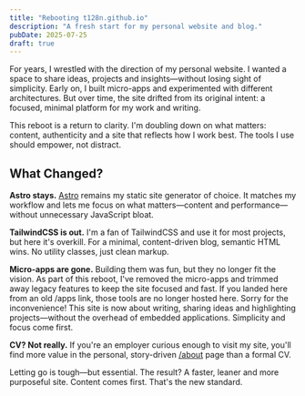```yaml
---
title: "Rebooting t128n.github.io"
description: "A fresh start for my personal website and blog."
pubDate: 2025-07-25
draft: true
---
```


For years, I wrestled with the direction of my personal website. I wanted a space to share ideas, projects and insights—without losing sight of simplicity. Early on, I built micro-apps and experimented with different architectures. But over time, the site drifted from its original intent: a focused, minimal platform for my work and writing.

This reboot is a return to clarity. I'm doubling down on what matters: content, authenticity and a site that reflects how I work best. The tools I use should empower, not distract.

## What Changed?

**Astro stays.** [Astro](https://astro.build/) remains my static site generator of choice. It matches my workflow and lets me focus on what matters—content and performance—without unnecessary JavaScript bloat.

**TailwindCSS is out.** I'm a fan of TailwindCSS and use it for most projects, but here it's overkill. For a minimal, content-driven blog, semantic HTML wins. No utility classes, just clean markup.

**Micro-apps are gone.** Building them was fun, but they no longer fit the vision. As part of this reboot, I've removed the micro-apps and trimmed away legacy features to keep the site focused and fast. If you landed here from an old /apps link, those tools are no longer hosted here. Sorry for the inconvenience!
This site is now about writing, sharing ideas and highlighting projects—without the overhead of embedded applications. Simplicity and focus come first.

**CV? Not really.** If you're an employer curious enough to visit my site, you'll find more value in the personal, story-driven [/about](https://t128n.github.io/about) page than a formal CV.


Letting go is tough—but essential. The result? A faster, leaner and more purposeful site. Content comes first. That's the new standard.